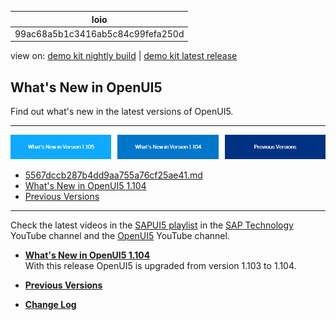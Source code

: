 <!-- loio99ac68a5b1c3416ab5c84c99fefa250d -->

| loio |
| -----|
| 99ac68a5b1c3416ab5c84c99fefa250d |

<div id="loio">

view on: [demo kit nightly build](https://sdk.openui5.org/nightly/#/topic/99ac68a5b1c3416ab5c84c99fefa250d) | [demo kit latest release](https://sdk.openui5.org/topic/99ac68a5b1c3416ab5c84c99fefa250d)</div>

## What's New in OpenUI5

Find out what's new in the latest versions of OpenUI5.

***

![](images/loio60070cbcd0b54f31abc595ab4f5adc0e_LowRes.png)

-   [5567dccb287b4dd9aa755a76cf25ae41.md](5567dccb287b4dd9aa755a76cf25ae41.md)
-   [What's New in OpenUI5 1.104](What_s_New_in_OpenUI5_1_104_f01ebd4.md)
-   [Previous Versions](Previous_Versions_6660a59.md)

***

Check the latest videos in the [SAPUI5 playlist](https://www.youtube.com/playlist?list=PLWV533hWWvDmxJM4itQ9o--7rolKgy-1r) in the [SAP Technology](https://www.youtube.com/channel/UC8cXSTGDhiZK5229zi-KTXA) YouTube channel and the [OpenUI5](https://www.youtube.com/user/openui5videos) YouTube channel.



-   **[What's New in OpenUI5 1.104](What_s_New_in_OpenUI5_1_104_f01ebd4.md "With
		this release OpenUI5 is upgraded
		from version 1.103 to 1.104.")**  
With this release OpenUI5 is upgraded from version 1.103 to 1.104.
-   **[Previous Versions](Previous_Versions_6660a59.md "")**  

-   **[Change Log](Change_Log_a6a78b7.md "")**  



